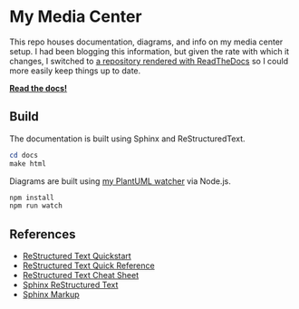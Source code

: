 # My Media Center

This repo houses documentation, diagrams, and info on my media center setup. I had been blogging this information, but given the rate with which it changes, I switched to [a repository rendered with ReadTheDocs](http://illigmediacenter.readthedocs.io/) so I could more easily keep things up to date.

**[Read the docs!](http://illigmediacenter.readthedocs.io/)**

## Build

The documentation is built using Sphinx and ReStructuredText.

```powershell
cd docs
make html
```

Diagrams are built using [my PlantUML watcher](https://github.com/tillig/plantuml-in-azdo-wiki) via Node.js.

```powershell
npm install
npm run watch
```

## References

* [ReStructured Text Quickstart](http://docutils.sourceforge.net/docs/user/rst/quickstart.html)
* [ReStructured Text Quick Reference](http://docutils.sourceforge.net/docs/user/rst/quickref.html)
* [ReStructured Text Cheat Sheet](http://docutils.sourceforge.net/docs/user/rst/cheatsheet.txt)
* [Sphinx ReStructured Text](http://sphinx-doc.org/rest.html)
* [Sphinx Markup](http://sphinx-doc.org/markup/index.html)
